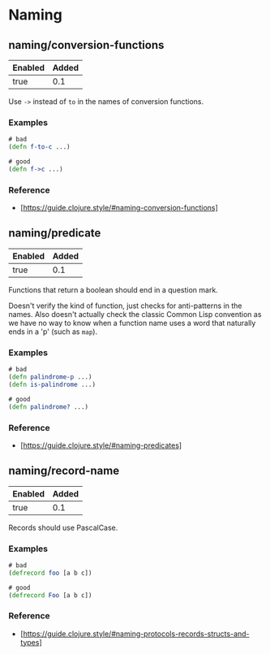 # Naming

## naming/conversion-functions

| Enabled | Added |
| ------- | ----- |
|    true |   0.1 |

Use `->` instead of `to` in the names of conversion functions.

### Examples

```clojure
# bad
(defn f-to-c ...)

# good
(defn f->c ...)
```

### Reference

* [https://guide.clojure.style/#naming-conversion-functions]

## naming/predicate

| Enabled | Added |
| ------- | ----- |
|    true |   0.1 |

Functions that return a boolean should end in a question mark.

Doesn't verify the kind of function, just checks for anti-patterns in the
names. Also doesn't actually check the classic Common Lisp convention as we
have no way to know when a function name uses a word that naturally ends in
a 'p' (such as `map`).

### Examples

```clojure
# bad
(defn palindrome-p ...)
(defn is-palindrome ...)

# good
(defn palindrome? ...)
```

### Reference

* [https://guide.clojure.style/#naming-predicates]

## naming/record-name

| Enabled | Added |
| ------- | ----- |
|    true |   0.1 |

Records should use PascalCase.

### Examples

```clojure
# bad
(defrecord foo [a b c])

# good
(defrecord Foo [a b c])
```

### Reference

* [https://guide.clojure.style/#naming-protocols-records-structs-and-types]
